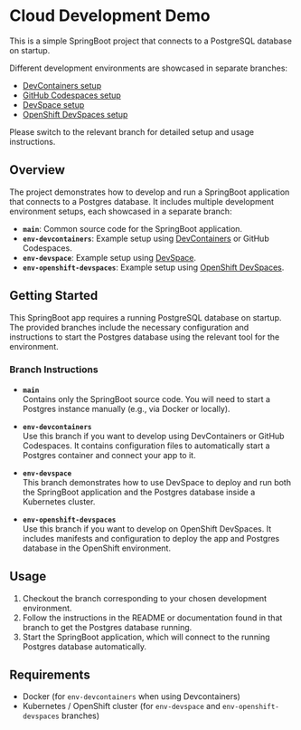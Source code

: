 # Cloud Development Demo

This is a simple SpringBoot project that connects to a PostgreSQL database on startup.

Different development environments are showcased in separate branches:

- [DevContainers setup](https://github.com/lvoss/cloud-development-demo/tree/env-devcontainers)
- [GitHub Codespaces setup](https://github.com/lvoss/cloud-development-demo/tree/env-codespaces)
- [DevSpace setup](https://github.com/lvoss/cloud-development-demo/tree/env-devspace)
- [OpenShift DevSpaces setup](https://github.com/lvoss/cloud-development-demo/tree/env-openshift-devspaces)

Please switch to the relevant branch for detailed setup and usage instructions.

## Overview

The project demonstrates how to develop and run a SpringBoot application that connects to a Postgres database. It includes multiple development environment setups, each showcased in a separate branch:

- **`main`**: Common source code for the SpringBoot application.
- **`env-devcontainers`**: Example setup using [DevContainers](https://containers.dev/) or GitHub Codespaces.
- **`env-devspace`**: Example setup using [DevSpace](https://devspace.sh/).
- **`env-openshift-devspaces`**: Example setup using [OpenShift DevSpaces](https://www.openshift.com/blog/introducing-openshift-devspaces).

## Getting Started

This SpringBoot app requires a running PostgreSQL database on startup. The provided branches include the necessary configuration and instructions to start the Postgres database using the relevant tool for the environment.

### Branch Instructions

- **`main`**  
  Contains only the SpringBoot source code. You will need to start a Postgres instance manually (e.g., via Docker or locally).

- **`env-devcontainers`**  
  Use this branch if you want to develop using DevContainers or GitHub Codespaces. It contains configuration files to automatically start a Postgres container and connect your app to it.

- **`env-devspace`**  
  This branch demonstrates how to use DevSpace to deploy and run both the SpringBoot application and the Postgres database inside a Kubernetes cluster.

- **`env-openshift-devspaces`**  
  Use this branch if you want to develop on OpenShift DevSpaces. It includes manifests and configuration to deploy the app and Postgres database in the OpenShift environment.

## Usage

1. Checkout the branch corresponding to your chosen development environment.
2. Follow the instructions in the README or documentation found in that branch to get the Postgres database running.
3. Start the SpringBoot application, which will connect to the running Postgres database automatically.

## Requirements

- Docker (for `env-devcontainers` when using Devcontainers)
- Kubernetes / OpenShift cluster (for `env-devspace` and `env-openshift-devspaces` branches)
